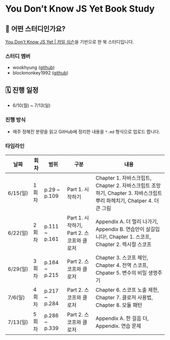# You Don’t Know JS Yet Book Study


## 🤔 어떤 스터디인가요?

[You Don’t Know JS Yet | 카일 심슨](https://www.yes24.com/Product/Goods/124396125)을 기반으로 한 북 스터디입니다.

### 스터디 멤버

- wookhyung ([github](https://github.com/w00khyung))
- blockmonkey1992 ([github](https://github.com/blockmonkey1992))

## 🗓️ 진행 일정
- 6/10(월) ~ 7/13(일)

### 진행 방식
- 매주 정해진 분량을 읽고 GitHub에 정리한 내용을 `*.md` 형식으로 업로드 합니다.

### 타임라인

| 날짜                | 회차             | 범위       | 구분                        | 내용                                                                                                                                              |
| ------------------- | ---------------- | ---------- | --------------------------- | ------------------------------------------------------------------------------------------------------------------------------------------------- |
| 6/15(일)            | 1회차              | p.29 ~ p.109   | Part 1. 시작하기          | Chapter 1. 자바스크립트, Chapter 2. 자바스크립트 조망하기, Chapter 3. 자바스크립트 뿌리 파헤치기, Chatper 4. 더 큰 그림                                           | 
| 6/22(일)            | 2회차              | p.111 ~ p.161  | Part 1. 시작하기, Part 2. 스코프와 클로저 | Appendix A. 더 멀리 나가기, Appendix B. 연습만이 살길입니다!, Chapter 1. 스코프, Chapter 2. 렉시컬 스코프                                        |
| 6/29(일)            | 3회차              | p.164 ~ p.215  | Part 2. 스코프와 클로저     | Chapter 3. 스코프 체인, Chapter 4. 전역 스코프, Chpater 5. 변수의 비밀 생명주기                                                                          |
| 7/6(일)             | 4회차              | p.217 ~ p.284  | Part 2. 스코프와 클로저     | Chapter 6. 스코프 노출 제한, Chapter 7. 클로저 사용법, Chapter 8. 모듈 패턴                                                                           |
| 7/13(일)            | 5회차              | p.286 ~  p.339 | Part 2. 스코프와 클로저     | Appendix A. 한 걸음 더, Appendix. 연습 문제                                                                                                     |
